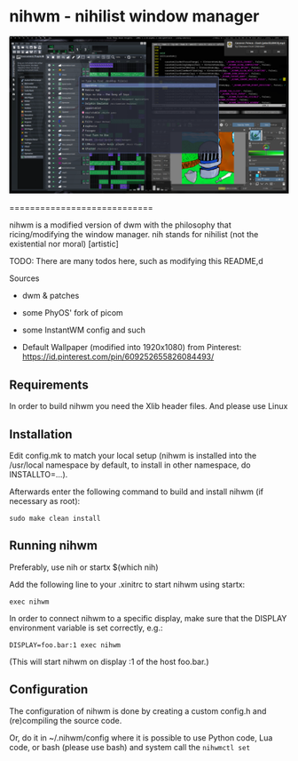 nihwm - nihilist window manager 
============================
![Screenshot](https://github.com/FaranAiki/nihwm/blob/main/example_screenshot.png)

============================

nihwm is a modified version of dwm with the philosophy that ricing/modifying
the window manager. nih stands for nihilist (not the existential nor moral)
[artistic]

TODO:
	There are many todos here, such as modifying this README,d

Sources
*	dwm & patches
*   some PhyOS' fork of picom
*   some InstantWM config and such

*	Default Wallpaper (modified into 1920x1080) from Pinterest: https://id.pinterest.com/pin/609252655826084493/ 

Requirements
------------
In order to build nihwm you need the Xlib header files.
And please use Linux

Installation
------------
Edit config.mk to match your local setup (nihwm is installed into
the /usr/local namespace by default, to install in other namespace, do INSTALLTO=...).

Afterwards enter the following command to build and install nihwm (if
necessary as root):

    sudo make clean install

Running nihwm
-----------
Preferably, use 
    nih
    or startx $(which nih)

Add the following line to your .xinitrc to start nihwm using startx:

    exec nihwm

In order to connect nihwm to a specific display, make sure that
the DISPLAY environment variable is set correctly, e.g.:

    DISPLAY=foo.bar:1 exec nihwm

(This will start nihwm on display :1 of the host foo.bar.)

Configuration
-------------
The configuration of nihwm is done by creating a custom config.h
and (re)compiling the source code.

Or, do it in ~/.nihwm/config
where it is possible to use Python code, Lua code, or bash (please use bash)
and system call the `nihwmctl set`
